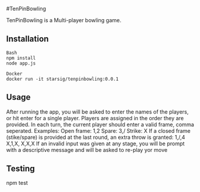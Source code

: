 #TenPinBowling

TenPinBowling is a Multi-player bowling game.

## Installation

```
Bash
npm install
node app.js
```

```
Docker
docker run -it starsig/tenpinbowling:0.0.1
```

## Usage

After running the app, you will be asked to enter the names of the players, or hit enter
for a single player.
Players are assigned in the order they are provided. In each turn, the current
player should enter a valid frame, comma seperated.
Examples:
Open frame: 1,2
Spare: 3,/
Strike: X
If a closed frame (stike/spare) is provided at the last round, an extra throw is granted: 1,/,4 X,1,X, X,X,X
If an invalid input was given at any stage, you will be prompt with a descriptive message and will be asked to re-play yor move


## Testing

npm test